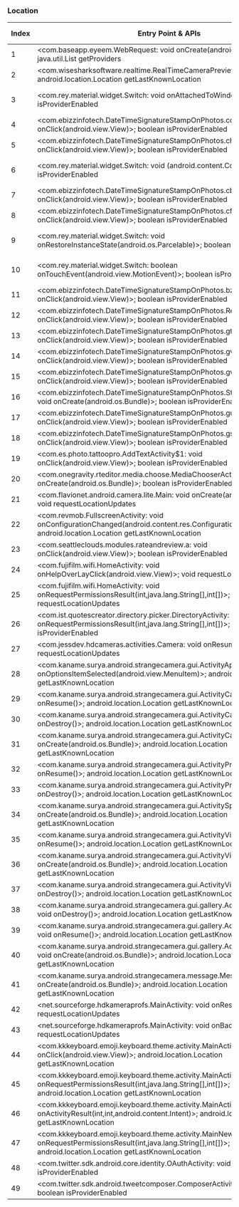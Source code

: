 ### Location
| Index | Entry Point & APIs | Screen shot | Resource id | Label |
| ------------- | ------------- | ------------- |-------------|-------------|
| 1 | <com.baseapp.eyeem.WebRequest: void onCreate(android.os.Bundle)>; java.util.List getProviders | ![](D:\COSMOS\output\py\Play_win8\Photography\com.baseapp.eyeem\com.baseapp.eyeem.WebRequest.png) |  | F |
| 2 | <com.wisesharksoftware.realtime.RealTimeCameraPreview: void onStop()>; android.location.Location getLastKnownLocation | ![](D:\COSMOS\output\py\Play_win8\Photography\com.best.photo.app.womanhairchanger\com.wisesharksoftware.realtime.RealTimeCameraPreview.png) |  | F |
| 3 | <com.rey.material.widget.Switch: void onAttachedToWindow()>; boolean isProviderEnabled | ![](D:\COSMOS\output\py\Play_win8\Photography\com.ebizzinfotech.datetimestampphoto\com.ebizzinfotech.DateTimeSignatureStampOnPhotos.ReferrerActivity.png) | {'2131558698': <sensitive_component.SensitiveComponent.SensitiveView object at 0x0000012523FA0208>} | F |
| 4 | <com.ebizzinfotech.DateTimeSignatureStampOnPhotos.cd: void onClick(android.view.View)>; boolean isProviderEnabled | ![](D:\COSMOS\output\py\Play_win8\Photography\com.ebizzinfotech.datetimestampphoto\com.ebizzinfotech.DateTimeSignatureStampOnPhotos.MainActivity.png) |  | T |
| 5 | <com.ebizzinfotech.DateTimeSignatureStampOnPhotos.ch: void onClick(android.view.View)>; boolean isProviderEnabled | ![](D:\COSMOS\output\py\Play_win8\Photography\com.ebizzinfotech.datetimestampphoto\com.ebizzinfotech.DateTimeSignatureStampOnPhotos.MainActivity.png) |  | T |
| 6 | <com.rey.material.widget.Switch: void <init>(android.content.Context)>; boolean isProviderEnabled | ![](D:\COSMOS\output\py\Play_win8\Photography\com.ebizzinfotech.datetimestampphoto\com.ebizzinfotech.DateTimeSignatureStampOnPhotos.ReferrerActivity.png) | {'2131558698': <sensitive_component.SensitiveComponent.SensitiveView object at 0x0000012523FA0BE0>} | F |
| 7 | <com.ebizzinfotech.DateTimeSignatureStampOnPhotos.cb: void onClick(android.view.View)>; boolean isProviderEnabled | ![](D:\COSMOS\output\py\Play_win8\Photography\com.ebizzinfotech.datetimestampphoto\com.ebizzinfotech.DateTimeSignatureStampOnPhotos.MainActivity.png) |  | T |
| 8 | <com.ebizzinfotech.DateTimeSignatureStampOnPhotos.cf: void onClick(android.view.View)>; boolean isProviderEnabled | ![](D:\COSMOS\output\py\Play_win8\Photography\com.ebizzinfotech.datetimestampphoto\com.ebizzinfotech.DateTimeSignatureStampOnPhotos.MainActivity.png) |  | T |
| 9 | <com.rey.material.widget.Switch: void onRestoreInstanceState(android.os.Parcelable)>; boolean isProviderEnabled | ![](D:\COSMOS\output\py\Play_win8\Photography\com.ebizzinfotech.datetimestampphoto\com.ebizzinfotech.DateTimeSignatureStampOnPhotos.ReferrerActivity.png) | {'2131558698': <sensitive_component.SensitiveComponent.SensitiveView object at 0x0000012523FA0240>} | F |
| 10 | <com.rey.material.widget.Switch: boolean onTouchEvent(android.view.MotionEvent)>; boolean isProviderEnabled | ![](D:\COSMOS\output\py\Play_win8\Photography\com.ebizzinfotech.datetimestampphoto\com.ebizzinfotech.DateTimeSignatureStampOnPhotos.ReferrerActivity.png) | {'2131558698': <sensitive_component.SensitiveComponent.SensitiveView object at 0x0000012523FA0CC0>} | F |
| 11 | <com.ebizzinfotech.DateTimeSignatureStampOnPhotos.bz: void onClick(android.view.View)>; boolean isProviderEnabled | ![](D:\COSMOS\output\py\Play_win8\Photography\com.ebizzinfotech.datetimestampphoto\com.ebizzinfotech.DateTimeSignatureStampOnPhotos.MainActivity.png) |  | T |
| 12 | <com.ebizzinfotech.DateTimeSignatureStampOnPhotos.ReferrerActivity: void onClick(android.view.View)>; boolean isProviderEnabled | ![](D:\COSMOS\output\py\Play_win8\Photography\com.ebizzinfotech.datetimestampphoto\com.ebizzinfotech.DateTimeSignatureStampOnPhotos.ReferrerActivity.png) |  | F |
| 13 | <com.ebizzinfotech.DateTimeSignatureStampOnPhotos.gt: void onClick(android.view.View)>; boolean isProviderEnabled | ![](D:\COSMOS\output\py\Play_win8\Photography\com.ebizzinfotech.datetimestampphoto\com.ebizzinfotech.DateTimeSignatureStampOnPhotos.StampPositionActivity.png) |  | |
| 14 | <com.ebizzinfotech.DateTimeSignatureStampOnPhotos.gv: void onClick(android.view.View)>; boolean isProviderEnabled | ![](D:\COSMOS\output\py\Play_win8\Photography\com.ebizzinfotech.datetimestampphoto\com.ebizzinfotech.DateTimeSignatureStampOnPhotos.StampPositionActivity.png) |  | |
| 15 | <com.ebizzinfotech.DateTimeSignatureStampOnPhotos.gw: void onClick(android.view.View)>; boolean isProviderEnabled | ![](D:\COSMOS\output\py\Play_win8\Photography\com.ebizzinfotech.datetimestampphoto\com.ebizzinfotech.DateTimeSignatureStampOnPhotos.StampPositionActivity.png) |  | |
| 16 | <com.ebizzinfotech.DateTimeSignatureStampOnPhotos.StampPositionActivity: void onCreate(android.os.Bundle)>; boolean isProviderEnabled | ![](D:\COSMOS\output\py\Play_win8\Photography\com.ebizzinfotech.datetimestampphoto\com.ebizzinfotech.DateTimeSignatureStampOnPhotos.StampPositionActivity.png) |  | |
| 17 | <com.ebizzinfotech.DateTimeSignatureStampOnPhotos.gu: void onClick(android.view.View)>; boolean isProviderEnabled | ![](D:\COSMOS\output\py\Play_win8\Photography\com.ebizzinfotech.datetimestampphoto\com.ebizzinfotech.DateTimeSignatureStampOnPhotos.StampPositionActivity.png) |  | |
| 18 | <com.ebizzinfotech.DateTimeSignatureStampOnPhotos.gs: void onClick(android.view.View)>; boolean isProviderEnabled | ![](D:\COSMOS\output\py\Play_win8\Photography\com.ebizzinfotech.datetimestampphoto\com.ebizzinfotech.DateTimeSignatureStampOnPhotos.StampPositionActivity.png) |  | |
| 19 | <com.es.photo.tattoopro.AddTextActivity$1: void onClick(android.view.View)>; boolean isProviderEnabled | ![](D:\COSMOS\output\py\Play_win8\Photography\com.es.photo.tattoopro\com.es.photo.tattoopro.AddTextActivity.png) |  | F |
| 20 | <com.onegravity.rteditor.media.choose.MediaChooserActivity: void onCreate(android.os.Bundle)>; boolean isProviderEnabled | ![](D:\COSMOS\output\py\Play_win8\Photography\com.evsoft.photoshoot.fun1\com.onegravity.rteditor.media.choose.MediaChooserActivity.png) |  | F |
| 21 | <com.flavionet.android.camera.lite.Main: void onCreate(android.os.Bundle)>; void requestLocationUpdates | ![](D:\COSMOS\output\py\Play_win8\Photography\com.flavionet.android.camera.lite\com.flavionet.android.camera.lite.Main.png) |  | F |
| 22 | <com.revmob.FullscreenActivity: void onConfigurationChanged(android.content.res.Configuration)>; android.location.Location getLastKnownLocation | ![](D:\COSMOS\output\py\Play_win8\Photography\com.rlapps.emoji.camera.sticker.maker\com.revmob.FullscreenActivity.png) |  | T |
| 23 | <com.seattleclouds.modules.rateandreview.a: void onClick(android.view.View)>; boolean isProviderEnabled | ![](D:\COSMOS\output\py\Play_win8\Photography\com.frames.loveframes\com.seattleclouds.modules.rateandreview.NewRateAndCommentActivity.png) |  | D |
| 24 | <com.fujifilm.wifi.HomeActivity: void onHelpOverLayClick(android.view.View)>; void requestLocationUpdates | ![](D:\COSMOS\output\py\Play_win8\Photography\com.fujifilm.getpix\com.fujifilm.wifi.HomeActivity.png) |  | F |
| 25 | <com.fujifilm.wifi.HomeActivity: void onRequestPermissionsResult(int,java.lang.String[],int[])>; void requestLocationUpdates | ![](D:\COSMOS\output\py\Play_win8\Photography\com.fujifilm.getpix\com.fujifilm.wifi.HomeActivity.png) |  | F |
| 26 | <com.ist.quotescreator.directory.picker.DirectoryActivity: void onRequestPermissionsResult(int,java.lang.String[],int[])>; boolean isProviderEnabled | ![](D:\COSMOS\output\py\Play_win8\Photography\com.ist.quotescreator\com.ist.quotescreator.directory.picker.DirectoryActivity.png) |  | F |
| 27 | <com.jessdev.hdcameras.activities.Camera: void onResume()>; void requestLocationUpdates | ![](D:\COSMOS\output\py\Play_win8\Photography\com.jessdev.hdcameras\com.jessdev.hdcameras.activities.Camera.png) |  | D |
| 28 | <com.kaname.surya.android.strangecamera.gui.ActivityAppInfo: boolean onOptionsItemSelected(android.view.MenuItem)>; android.location.Location getLastKnownLocation | ![](D:\COSMOS\output\py\Play_win8\Photography\com.kaname.surya.android.strangecamera\com.kaname.surya.android.strangecamera.gui.ActivityAppInfo.png) |  | F |
| 29 | <com.kaname.surya.android.strangecamera.gui.ActivityCamera: void onResume()>; android.location.Location getLastKnownLocation | ![](D:\COSMOS\output\py\Play_win8\Photography\com.kaname.surya.android.strangecamera\com.kaname.surya.android.strangecamera.gui.ActivityCamera.png) |  | F |
| 30 | <com.kaname.surya.android.strangecamera.gui.ActivityCamera: void onDestroy()>; android.location.Location getLastKnownLocation | ![](D:\COSMOS\output\py\Play_win8\Photography\com.kaname.surya.android.strangecamera\com.kaname.surya.android.strangecamera.gui.ActivityCamera.png) |  | F |
| 31 | <com.kaname.surya.android.strangecamera.gui.ActivityCamera: void onCreate(android.os.Bundle)>; android.location.Location getLastKnownLocation | ![](D:\COSMOS\output\py\Play_win8\Photography\com.kaname.surya.android.strangecamera\com.kaname.surya.android.strangecamera.gui.ActivityCamera.png) |  | F |
| 32 | <com.kaname.surya.android.strangecamera.gui.ActivityPreviewJpg: void onResume()>; android.location.Location getLastKnownLocation | ![](D:\COSMOS\output\py\Play_win8\Photography\com.kaname.surya.android.strangecamera\com.kaname.surya.android.strangecamera.gui.ActivityPreviewJpg.png) |  | F |
| 33 | <com.kaname.surya.android.strangecamera.gui.ActivityPreviewJpg: void onDestroy()>; android.location.Location getLastKnownLocation | ![](D:\COSMOS\output\py\Play_win8\Photography\com.kaname.surya.android.strangecamera\com.kaname.surya.android.strangecamera.gui.ActivityPreviewJpg.png) |  | F|
| 34 | <com.kaname.surya.android.strangecamera.gui.ActivitySplash: void onCreate(android.os.Bundle)>; android.location.Location getLastKnownLocation | ![](D:\COSMOS\output\py\Play_win8\Photography\com.kaname.surya.android.strangecamera\com.kaname.surya.android.strangecamera.gui.ActivitySplash.png) |  | F |
| 35 | <com.kaname.surya.android.strangecamera.gui.ActivityVideoCamera: void onResume()>; android.location.Location getLastKnownLocation | ![](D:\COSMOS\output\py\Play_win8\Photography\com.kaname.surya.android.strangecamera\com.kaname.surya.android.strangecamera.gui.ActivityVideoCamera.png) |  | F |
| 36 | <com.kaname.surya.android.strangecamera.gui.ActivityVideoCamera: void onCreate(android.os.Bundle)>; android.location.Location getLastKnownLocation | ![](D:\COSMOS\output\py\Play_win8\Photography\com.kaname.surya.android.strangecamera\com.kaname.surya.android.strangecamera.gui.ActivityVideoCamera.png) |  | F |
| 37 | <com.kaname.surya.android.strangecamera.gui.ActivityVideoCamera: void onDestroy()>; android.location.Location getLastKnownLocation | ![](D:\COSMOS\output\py\Play_win8\Photography\com.kaname.surya.android.strangecamera\com.kaname.surya.android.strangecamera.gui.ActivityVideoCamera.png) |  | F |
| 38 | <com.kaname.surya.android.strangecamera.gui.gallery.ActivityMyGallery: void onDestroy()>; android.location.Location getLastKnownLocation | ![](D:\COSMOS\output\py\Play_win8\Photography\com.kaname.surya.android.strangecamera\com.kaname.surya.android.strangecamera.gui.gallery.ActivityMyGallery.png) |  | F |
| 39 | <com.kaname.surya.android.strangecamera.gui.gallery.ActivityMyGallery: void onResume()>; android.location.Location getLastKnownLocation | ![](D:\COSMOS\output\py\Play_win8\Photography\com.kaname.surya.android.strangecamera\com.kaname.surya.android.strangecamera.gui.gallery.ActivityMyGallery.png) |  | F |
| 40 | <com.kaname.surya.android.strangecamera.gui.gallery.ActivityMyGallery: void onCreate(android.os.Bundle)>; android.location.Location getLastKnownLocation | ![](D:\COSMOS\output\py\Play_win8\Photography\com.kaname.surya.android.strangecamera\com.kaname.surya.android.strangecamera.gui.gallery.ActivityMyGallery.png) |  | F |
| 41 | <com.kaname.surya.android.strangecamera.message.MessageActivity: void onCreate(android.os.Bundle)>; android.location.Location getLastKnownLocation | ![](D:\COSMOS\output\py\Play_win8\Photography\com.kaname.surya.android.strangecamera\com.kaname.surya.android.strangecamera.message.MessageActivity.png) |  | D |
| 42 | <net.sourceforge.hdkameraprofs.MainActivity: void onResume()>; void requestLocationUpdates | ![](D:\COSMOS\output\py\Play_win8\Photography\com.karaerapps.hdkameraprofs\net.sourceforge.hdkameraprofs.MainActivity.png) |  | T |
| 43 | <net.sourceforge.hdkameraprofs.MainActivity: void onBackPressed()>; void requestLocationUpdates | ![](D:\COSMOS\output\py\Play_win8\Photography\com.karaerapps.hdkameraprofs\net.sourceforge.hdkameraprofs.MainActivity.png) |  | T |
| 44 | <com.kkkeyboard.emoji.keyboard.theme.activity.MainActivity$2: void onClick(android.view.View)>; android.location.Location getLastKnownLocation | ![](D:\COSMOS\output\py\Play_win8\Photography\com.kkkeyboard.emoji.keyboard.theme.MyPhoto\com.kkkeyboard.emoji.keyboard.theme.activity.MainActivity.png) | {'2131493052': <sensitive_component.SensitiveComponent.SensitiveView object at 0x0000012523FA8E10>} | |
| 45 | <com.kkkeyboard.emoji.keyboard.theme.activity.MainActivity: void onRequestPermissionsResult(int,java.lang.String[],int[])>; android.location.Location getLastKnownLocation | ![](D:\COSMOS\output\py\Play_win8\Photography\com.kkkeyboard.emoji.keyboard.theme.MyPhoto\com.kkkeyboard.emoji.keyboard.theme.activity.MainActivity.png) |  | |
| 46 | <com.kkkeyboard.emoji.keyboard.theme.activity.MainActivity: void onActivityResult(int,int,android.content.Intent)>; android.location.Location getLastKnownLocation | ![](D:\COSMOS\output\py\Play_win8\Photography\com.kkkeyboard.emoji.keyboard.theme.MyPhoto\com.kkkeyboard.emoji.keyboard.theme.activity.MainActivity.png) |  | |
| 47 | <com.kkkeyboard.emoji.keyboard.theme.activity.MainNewActivity: void onRequestPermissionsResult(int,java.lang.String[],int[])>; android.location.Location getLastKnownLocation | ![](D:\COSMOS\output\py\Play_win8\Photography\com.kkkeyboard.emoji.keyboard.theme.MyPhoto\com.kkkeyboard.emoji.keyboard.theme.activity.MainNewActivity.png) |  | |
| 48 | <com.twitter.sdk.android.core.identity.OAuthActivity: void onStart()>; boolean isProviderEnabled | ![](D:\COSMOS\output\py\Play_win8\Photography\com.lemon.faceu\com.twitter.sdk.android.core.identity.OAuthActivity.png) |  | |
| 49 | <com.twitter.sdk.android.tweetcomposer.ComposerActivity: void onStart()>; boolean isProviderEnabled | ![](D:\COSMOS\output\py\Play_win8\Photography\com.lemon.faceu\com.twitter.sdk.android.tweetcomposer.ComposerActivity.png) |  | |
